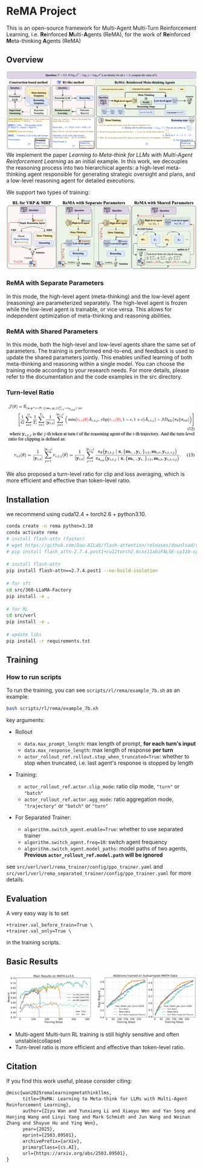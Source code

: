 # ReMA Project
This is an open-source framework for Multi-Agent Multi-Turn Reinforcement Learning, i.e. **Re**inforced **M**ulti-**A**gents (ReMA), for the work of **Re**inforced **M**eta-thinking **A**gents (ReMA)

## Overview
![ReMA](./assets/demo.png)
We implement the paper *Learning to Meta-think for LLMs with Multi-Agent Reinforcement Learning* as an initial example.
In this work, we decouples the reasoning process into two hierarchical agents: a high-level meta-thinking agent responsible for generating strategic oversight and plans, and a low-level reasoning agent for detailed executions.

We support two types of training:

![Training](./assets/train.png)

### ReMA with Separate Parameters
In this mode, the high-level agent (meta-thinking) and the low-level agent (reasoning) are parameterized separately. The high-level agent is frozen while the low-level agent is trainable, or vice versa. This allows for independent optimization of meta-thinking and reasoning abilities.

### ReMA with Shared Parameters
In this mode, both the high-level and low-level agents share the same set of parameters. The training is performed end-to-end, and feedback is used to update the shared parameters jointly. This enables unified learning of both meta-thinking and reasoning within a single model.
You can choose the training mode according to your research needs. For more details, please refer to the documentation and the code examples in the src directory.


### Turn-level Ratio 

![Turn-level Ratio](./assets/turn_ratio.png)

We also proposed a turn-level ratio for clip and loss averaging, which is more efficient and effective than token-level ratio.


## Installation
we recommend using cuda12.4 + torch2.6 + python3.10.
```bash
conda create -n rema python=3.10
conda activate rema
# install flash-attn (faster)
# wget https://github.com/Dao-AILab/flash-attention/releases/download/v2.7.4.post1/flash_attn-2.7.4.post1+cu12torch2.6cxx11abiFALSE-cp310-cp310-linux_x86_64.whl
# pip install flash_attn-2.7.4.post1+cu12torch2.6cxx11abiFALSE-cp310-cp310-linux_x86_64.whl --no-build-isolation

# install flash-attn
pip install flash-attn==2.7.4.post1 --no-build-isolation

# for sft
cd src/360-LLaMA-Factory
pip install -e .

# for RL
cd src/verl
pip install -e .

# update libs
pip install -r requirements.txt
```

## Training


### How to run scripts
To run the training, you can see `scripts/rl/rema/example_7b.sh` as an example.
```bash
bash scripts/rl/rema/example_7b.sh
```

key arguments:
- Rollout
    - `data.max_prompt_length`: max length of prompt, **for each turn's input**
    - `data.max_response_length`: max length of response **per turn**
    - `actor_rollout_ref.rollout.stop_when_truncated=True`: whether to stop when truncated, i.e. last agent's response is stopped by length

- Training:
    - `actor_rollout_ref.actor.clip_mode`: ratio clip mode, `"turn"` or `"batch"`
    - `actor_rollout_ref.actor.agg_mode`: ratio aggregation mode, `"trajectory"` or `"batch"` or `"turn"`

- For Separated Trainer:
    - `algorithm.switch_agent.enable=True`: whether to use separated trainer
    - `algorithm.switch_agent.freq=10`: switch agent frequency
    - `algorithm.switch_agent.model_paths`: model paths of two agents, **Previous `actor_rollout_ref.model.path` will be ignored**

see `src/verl/verl/rema_trainer/config/ppo_trainer.yaml` and `src/verl/verl/rema_separated_trainer/config/ppo_trainer.yaml` for more details.



## Evaluation
A very easy way is to set
```
+trainer.val_before_train=True \
+trainer.val_only=True \
```
in the training scripts.


## Basic Results
![Basic Results](./assets/results.png)
- Multi-agent Multi-turn RL training is still highly sensitive and often unstable(collapse)
- Turn-level ratio is more efficient and effective than token-level ratio.



## Citation
If you find this work useful, please consider citing:
```
@misc{wan2025remalearningmetathinkllms,
      title={ReMA: Learning to Meta-think for LLMs with Multi-Agent Reinforcement Learning}, 
      author={Ziyu Wan and Yunxiang Li and Xiaoyu Wen and Yan Song and Hanjing Wang and Linyi Yang and Mark Schmidt and Jun Wang and Weinan Zhang and Shuyue Hu and Ying Wen},
      year={2025},
      eprint={2503.09501},
      archivePrefix={arXiv},
      primaryClass={cs.AI},
      url={https://arxiv.org/abs/2503.09501}, 
}
```
